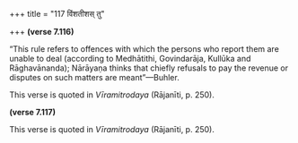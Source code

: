 +++
title = "117 विंशतीशस् तु"

+++
**(verse 7.116)**

“This rule refers to offences with which the persons who report them are
unable to deal (according to Medhātithi, Govindarāja, Kullūka and
Rāghavānanda); Nārāyaṇa thinks that chiefly refusals to pay the revenue
or disputes on such matters are meant”—Buhler.

This verse is quoted in *Vīramitrodaya* (Rājanīti, p. 250).

**(verse 7.117)**

This verse is quoted in *Vīramitrodaya* (Rājanīti, p. 250).


